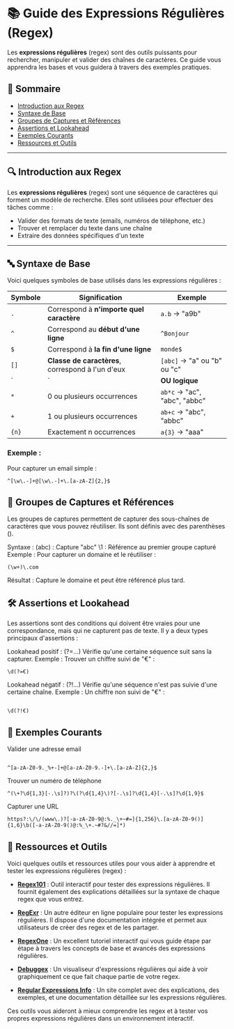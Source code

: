 # 📚 Guide des Expressions Régulières (Regex)

Les **expressions régulières** (regex) sont des outils puissants pour rechercher, manipuler et valider des chaînes de caractères. Ce guide vous apprendra les bases et vous guidera à travers des exemples pratiques.

## 🌟 Sommaire

- [Introduction aux Regex](#introduction-aux-regex)
- [Syntaxe de Base](#syntaxe-de-base)
- [Groupes de Captures et Références](#groupes-de-captures-et-références)
- [Assertions et Lookahead](#assertions-et-lookahead)
- [Exemples Courants](#exemples-courants)
- [Ressources et Outils](#ressources-et-outils)

---

## 🔍 Introduction aux Regex

Les **expressions régulières** (regex) sont une séquence de caractères qui forment un modèle de recherche. Elles sont utilisées pour effectuer des tâches comme :

- Valider des formats de texte (emails, numéros de téléphone, etc.)
- Trouver et remplacer du texte dans une chaîne
- Extraire des données spécifiques d'un texte

---

## 🔤 Syntaxe de Base

Voici quelques symboles de base utilisés dans les expressions régulières :

| Symbole   | Signification                                   | Exemple        |
|-----------|-------------------------------------------------|----------------|
| `.`       | Correspond à **n'importe quel caractère**       | `a.b` → "a9b"  |
| `^`       | Correspond au **début d'une ligne**             | `^Bonjour`     |
| `$`       | Correspond à **la fin d'une ligne**             | `monde$`       |
| `[]`      | **Classe de caractères**, correspond à l'un d'eux | `[abc]` → "a" ou "b" ou "c" |
| `|`       | **OU logique**                                  | `a|b` → "a" ou "b" |
| `*`       | 0 ou plusieurs occurrences                      | `ab*c` → "ac", "abc", "abbc" |
| `+`       | 1 ou plusieurs occurrences                      | `ab+c` → "abc", "abbc" |
| `{n}`     | Exactement n occurrences                        | `a{3}` → "aaa" |

### Exemple :

Pour capturer un email simple :
```regex
^[\w\.-]+@[\w\.-]+\.[a-zA-Z]{2,}$
```

## 🎯 Groupes de Captures et Références

Les groupes de captures permettent de capturer des sous-chaînes de caractères que vous pouvez réutiliser. Ils sont définis avec des parenthèses ().

Syntaxe :
(abc) : Capture "abc"
\1 : Référence au premier groupe capturé
Exemple :
Pour capturer un domaine et le réutiliser :
```regex
(\w+)\.com
```
Résultat : Capture le domaine et peut être référencé plus tard.

## 🛠 Assertions et Lookahead

Les assertions sont des conditions qui doivent être vraies pour une correspondance, mais qui ne capturent pas de texte. Il y a deux types principaux d'assertions :

Lookahead positif : (?=...)
Vérifie qu'une certaine séquence suit sans la capturer.
Exemple : Trouver un chiffre suivi de "€" :

```regex
\d(?=€)
```
Lookahead négatif : (?!...)
Vérifie qu'une séquence n'est pas suivie d'une certaine chaîne.
Exemple : Un chiffre non suivi de "€" :

```regex

\d(?!€)
```
## 📌 Exemples Courants

Valider une adresse email
```regex

^[a-zA-Z0-9._%+-]+@[a-zA-Z0-9.-]+\.[a-zA-Z]{2,}$
```
Trouver un numéro de téléphone
```regex
^(\+?\d{1,3}[-.\s]?)?\(?\d{1,4}\)?[-.\s]?\d{1,4}[-.\s]?\d{1,9}$
```
Capturer une URL
```regex
https?:\/\/(www\.)?[-a-zA-Z0-9@:%._\+~#=]{1,256}\.[a-zA-Z0-9()]{1,6}\b([-a-zA-Z0-9()@:%_\+.~#?&//=]*)
```
## 🧰 Ressources et Outils

Voici quelques outils et ressources utiles pour vous aider à apprendre et tester les expressions régulières (regex) :

- [**Regex101**](https://regex101.com/) : Outil interactif pour tester des expressions régulières. Il fournit également des explications détaillées sur la syntaxe de chaque regex que vous entrez.
  
- [**RegExr**](https://regexr.com/) : Un autre éditeur en ligne populaire pour tester les expressions régulières. Il dispose d'une documentation intégrée et permet aux utilisateurs de créer des regex et de les partager.
  
- [**RegexOne**](https://regexone.com/) : Un excellent tutoriel interactif qui vous guide étape par étape à travers les concepts de base et avancés des expressions régulières.
  
- [**Debuggex**](https://www.debuggex.com/) : Un visualiseur d'expressions régulières qui aide à voir graphiquement ce que fait chaque partie de votre regex.
  
- [**Regular Expressions Info**](https://www.regular-expressions.info/) : Un site complet avec des explications, des exemples, et une documentation détaillée sur les expressions régulières.
  
Ces outils vous aideront à mieux comprendre les regex et à tester vos propres expressions régulières dans un environnement interactif.
